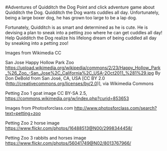 #Adventures of Quidditch the Dog
Point and click adventure game about Quidditch the Dog.
Quidditch the Dog wants cuddles all day. Unfortunately, being a large boxer dog,
he has grown too large to be a lap dog.

Fortunately, Quidditch is as smart and determined as he is cute. He is devising
a plan to sneak into a petting zoo where he can get cuddles all day!
Help Quidditch the Dog realize his lifelong dream of being cuddled all day
by sneaking into a petting zoo!


Images from Wikimedia CC

San Jose Happy Hollow Park Zoo
https://upload.wikimedia.org/wikipedia/commons/2/23/Happy_Hollow_Park_%26_Zoo_-San_Jose%2C_California%2C_USA-2Oct2011_%281%29.jpg
By Don DeBold from San José, CA, USA [CC BY 2.0 (http://creativecommons.org/licenses/by/2.0)], via Wikimedia Commons

Petting Zoo 1 goat image
CC BY-SA 2.5, https://commons.wikimedia.org/w/index.php?curid=853653

Images from Photosforclass.com
http://www.photosforclass.com/search?text=petting+zoo

Petting Zoo 2 horse image
https://www.flickr.com/photos/16488513@N00/2998344458/

Petting Zoo 3 rabbits and horses image
https://www.flickr.com/photos/56041749@N02/8013767966/
